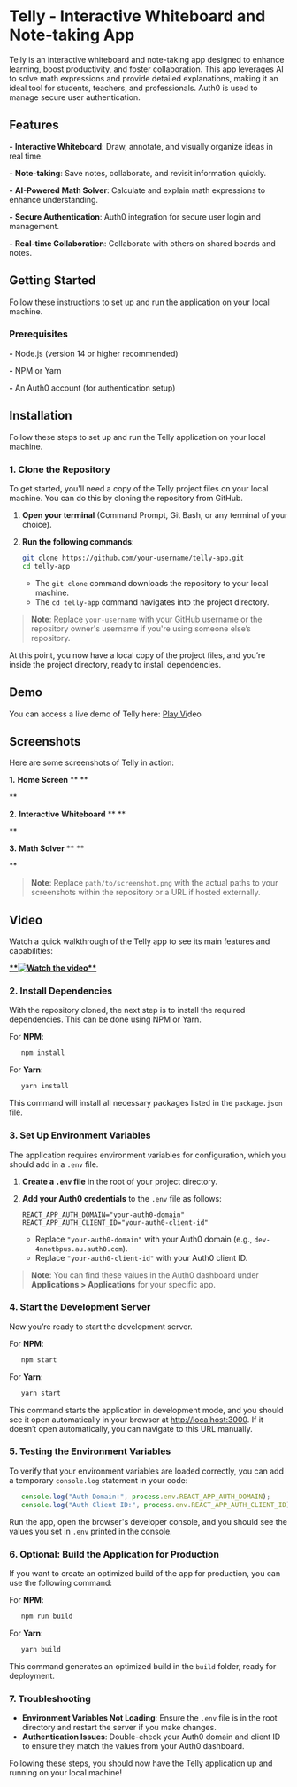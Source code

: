 # Telly - Interactive Whiteboard and Note-taking App

Telly is an interactive whiteboard and note-taking app designed to enhance learning, boost productivity, and foster collaboration. This app leverages AI to solve math expressions and provide detailed explanations, making it an ideal tool for students, teachers, and professionals. Auth0 is used to manage secure user authentication.

## Features

**-** **Interactive Whiteboard**: Draw, annotate, and visually organize ideas in real time.

**-** **Note-taking**: Save notes, collaborate, and revisit information quickly.

**-** **AI-Powered Math Solver**: Calculate and explain math expressions to enhance understanding.

**-** **Secure Authentication**: Auth0 integration for secure user login and management.

**-** **Real-time Collaboration**: Collaborate with others on shared boards and notes.

## Getting Started

Follow these instructions to set up and run the application on your local machine.

### Prerequisites

**-** Node.js (version 14 or higher recommended)

**-** NPM or Yarn

**-** An Auth0 account (for authentication setup)


## Installation

Follow these steps to set up and run the Telly application on your local machine.

### 1. Clone the Repository

To get started, you'll need a copy of the Telly project files on your local machine. You can do this by cloning the repository from GitHub.

1. **Open your terminal** (Command Prompt, Git Bash, or any terminal of your choice).
2. **Run the following commands**:

   ```bash
   git clone https://github.com/your-username/telly-app.git
   cd telly-app
   ```

   - The `git clone` command downloads the repository to your local machine.
   - The `cd telly-app` command navigates into the project directory.

> **Note**: Replace `your-username` with your GitHub username or the repository owner's username if you're using someone else’s repository.

At this point, you now have a local copy of the project files, and you’re inside the project directory, ready to install dependencies.


## Demo

You can access a live demo of Telly here: [Play Vi](Assets/telly-demo-1.mp4)deo 

## Screenshots

Here are some screenshots of Telly in action:

**1.** **Home Screen** ** **

**   

**2.** **Interactive Whiteboard** ** **

**   

**3.** **Math Solver** ** **

**   

> **Note**: Replace `path/to/screenshot.png` with the actual paths to your screenshots within the repository or a URL if hosted externally.

## Video

Watch a quick walkthrough of the Telly app to see its main features and capabilities:

**[**![Watch the video**](**path/to/thumbnail.png**)](**https://www.youtube.com/watch?v=your-video-id**)**

### 2. Install Dependencies

With the repository cloned, the next step is to install the required dependencies. This can be done using NPM or Yarn.

For **NPM**:

```bash
   npm install
```

For **Yarn**:

```bash
   yarn install
```

This command will install all necessary packages listed in the `package.json` file.

### 3. Set Up Environment Variables

The application requires environment variables for configuration, which you should add in a `.env` file.

1. **Create a `.env` file** in the root of your project directory.
2. **Add your Auth0 credentials** to the `.env` file as follows:

   ```env
   REACT_APP_AUTH_DOMAIN="your-auth0-domain"
   REACT_APP_AUTH_CLIENT_ID="your-auth0-client-id"
   ```

   - Replace `"your-auth0-domain"` with your Auth0 domain (e.g., `dev-4nnotbpus.au.auth0.com`).
   - Replace `"your-auth0-client-id"` with your Auth0 client ID.

> **Note**: You can find these values in the Auth0 dashboard under **Applications > Applications** for your specific app.

### 4. Start the Development Server

Now you’re ready to start the development server.

For **NPM**:

```bash
   npm start
```

For **Yarn**:

```bash
   yarn start
```

This command starts the application in development mode, and you should see it open automatically in your browser at [http://localhost:3000](http://localhost:3000). If it doesn’t open automatically, you can navigate to this URL manually.

### 5. Testing the Environment Variables

To verify that your environment variables are loaded correctly, you can add a temporary `console.log` statement in your code:

```javascript
   console.log("Auth Domain:", process.env.REACT_APP_AUTH_DOMAIN);
   console.log("Auth Client ID:", process.env.REACT_APP_AUTH_CLIENT_ID);
```

Run the app, open the browser's developer console, and you should see the values you set in `.env` printed in the console.

### 6. Optional: Build the Application for Production

If you want to create an optimized build of the app for production, you can use the following command:

For **NPM**:

```bash
   npm run build
```

For **Yarn**:

```bash
   yarn build
```

This command generates an optimized build in the `build` folder, ready for deployment.

### 7. Troubleshooting

- **Environment Variables Not Loading**: Ensure the `.env` file is in the root directory and restart the server if you make changes.
- **Authentication Issues**: Double-check your Auth0 domain and client ID to ensure they match the values from your Auth0 dashboard.

Following these steps, you should now have the Telly application up and running on your local machine!
